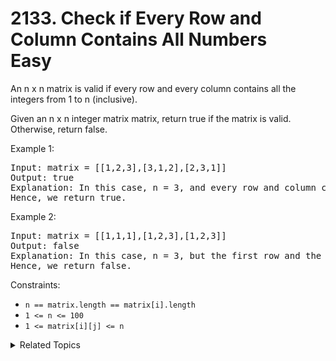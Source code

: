 # 2133. Check if Every Row and Column Contains All Numbers<br> Easy

An n x n matrix is valid if every row and every column contains all the integers from 1 to n (inclusive).

Given an n x n integer matrix matrix, return true if the matrix is valid. Otherwise, return false.

Example 1:

<pre>
Input: matrix = [[1,2,3],[3,1,2],[2,3,1]]
Output: true
Explanation: In this case, n = 3, and every row and column contains the numbers 1, 2, and 3.
Hence, we return true.
</pre>

Example 2:

<pre>
Input: matrix = [[1,1,1],[1,2,3],[1,2,3]]
Output: false
Explanation: In this case, n = 3, but the first row and the first column do not contain the numbers 2 or 3.
Hence, we return false.
</pre>

Constraints:

- `n == matrix.length == matrix[i].length`
- `1 <= n <= 100`
- `1 <= matrix[i][j] <= n`

<details>

<summary> Related Topics </summary>

-   `Matrix`

</details>
